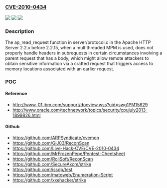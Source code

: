 ### [CVE-2010-0434](https://cve.mitre.org/cgi-bin/cvename.cgi?name=CVE-2010-0434)
![](https://img.shields.io/static/v1?label=Product&message=n%2Fa&color=blue)
![](https://img.shields.io/static/v1?label=Version&message=n%2Fa&color=blue)
![](https://img.shields.io/static/v1?label=Vulnerability&message=n%2Fa&color=brighgreen)

### Description

The ap_read_request function in server/protocol.c in the Apache HTTP Server 2.2.x before 2.2.15, when a multithreaded MPM is used, does not properly handle headers in subrequests in certain circumstances involving a parent request that has a body, which might allow remote attackers to obtain sensitive information via a crafted request that triggers access to memory locations associated with an earlier request.

### POC

#### Reference
- http://www-01.ibm.com/support/docview.wss?uid=swg1PM15829
- http://www.oracle.com/technetwork/topics/security/cpujuly2013-1899826.html

#### Github
- https://github.com/ARPSyndicate/cvemon
- https://github.com/GiJ03/ReconScan
- https://github.com/Live-Hack-CVE/CVE-2010-0434
- https://github.com/MrFrozenPepe/Pentest-Cheetsheet
- https://github.com/RoliSoft/ReconScan
- https://github.com/SecureAxom/strike
- https://github.com/issdp/test
- https://github.com/matoweb/Enumeration-Script
- https://github.com/xxehacker/strike


